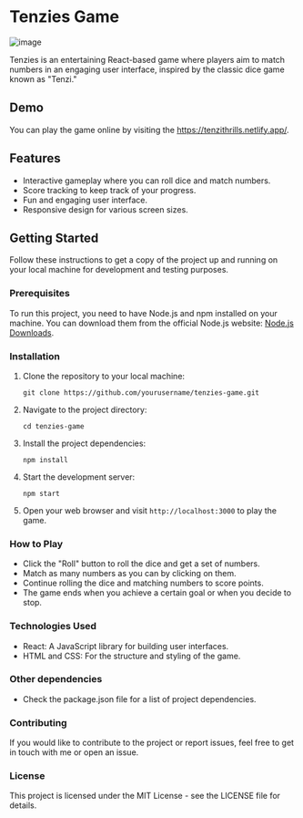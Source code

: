 # Tenzies Game

![image](https://github.com/hasanjunaid/Tenzies/assets/84090090/6f0138a0-ada5-4897-8835-f0f082dce25b)

Tenzies is an entertaining React-based game where players aim to match numbers in an engaging user interface, inspired by the classic dice game known as "Tenzi."

## Demo

You can play the game online by visiting the https://tenzithrills.netlify.app/.

## Features

- Interactive gameplay where you can roll dice and match numbers.
- Score tracking to keep track of your progress.
- Fun and engaging user interface.
- Responsive design for various screen sizes.

## Getting Started

Follow these instructions to get a copy of the project up and running on your local machine for development and testing purposes.

### Prerequisites

To run this project, you need to have Node.js and npm installed on your machine. You can download them from the official Node.js website: [Node.js Downloads](https://nodejs.org/).

### Installation

1. Clone the repository to your local machine:

   ```shell
   git clone https://github.com/yourusername/tenzies-game.git

2. Navigate to the project directory:

   ```shell
   cd tenzies-game
   
3. Install the project dependencies:

   ```shell
   npm install

4. Start the development server:

   ```shell
   npm start
   
5. Open your web browser and visit `http://localhost:3000` to play the game.

### How to Play

- Click the "Roll" button to roll the dice and get a set of numbers.
- Match as many numbers as you can by clicking on them.
- Continue rolling the dice and matching numbers to score points.
- The game ends when you achieve a certain goal or when you decide to stop.

### Technologies Used

- React: A JavaScript library for building user interfaces.
- HTML and CSS: For the structure and styling of the game.

### Other dependencies 

- Check the package.json file for a list of project dependencies.
  
### Contributing
If you would like to contribute to the project or report issues, feel free to get in touch with me or open an issue.

### License
This project is licensed under the MIT License - see the LICENSE file for details.
